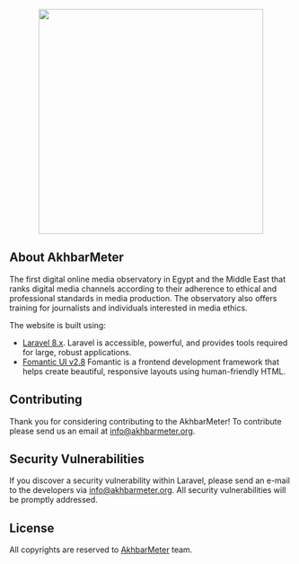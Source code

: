 <p align="center"><a href="https://akhbarmeter.org" target="_blank"><img src="https://akhbarmeter.org/themes/mediameter/assets/images/logo-ar-dark.png" width="400"></a></p>

## About AkhbarMeter

The first digital online media observatory in Egypt and the Middle East that ranks digital media channels according to their adherence to ethical and professional standards in media production. The observatory also offers training for journalists and individuals interested in media ethics.

The website is built using:
- [Laravel 8.x](https://laravel.com/). Laravel is accessible, powerful, and provides tools required for large, robust applications.
- [Fomantic UI v2.8](https://fomantic-ui.com) Fomantic is a frontend development framework that helps create beautiful, responsive layouts using human-friendly HTML.

## Contributing

Thank you for considering contributing to the AkhbarMeter! To contribute please send us an email at [info@akhbarmeter.org](mailto:info@akhbarmeter.org).

## Security Vulnerabilities

If you discover a security vulnerability within Laravel, please send an e-mail to the developers via [info@akhbarmeter.org](mailto:info@akhbarmeter.org). All security vulnerabilities will be promptly addressed.

## License

All copyrights are reserved to [AkhbarMeter](https://akhbarmeter.org) team.
